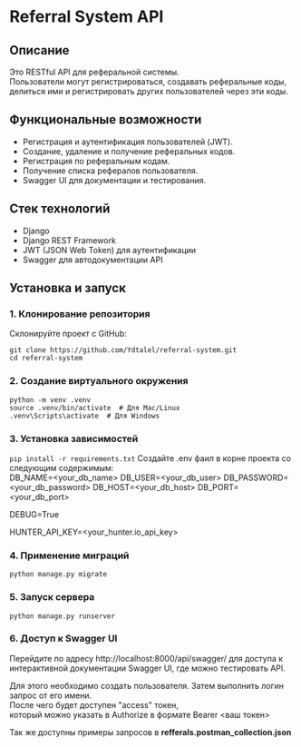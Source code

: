 # Referral System API

## Описание

Это RESTful API для реферальной системы.   
Пользователи могут регистрироваться, создавать реферальные коды,  
делиться ими и регистрировать других пользователей через эти коды.

## Функциональные возможности
- Регистрация и аутентификация пользователей (JWT).
- Создание, удаление и получение реферальных кодов.
- Регистрация по реферальным кодам.
- Получение списка рефералов пользователя.
- Swagger UI для документации и тестирования.

## Стек технологий
- Django
- Django REST Framework
- JWT (JSON Web Token) для аутентификации
- Swagger для автодокументации API

## Установка и запуск

### 1. Клонирование репозитория
Склонируйте проект с GitHub:

```
git clone https://github.com/Ydtalel/referral-system.git
cd referral-system
```
### 2. Создание виртуального окружения
```
python -m venv .venv
source .venv/bin/activate  # Для Mac/Linux
.venv\Scripts\activate  # Для Windows
```
### 3. Установка зависимостей
`pip install -r requirements.txt`
Создайте .env фаил в корне проекта со следующим содержимым:   
DB_NAME=<your_db_name>
DB_USER=<your_db_user>
DB_PASSWORD=<your_db_password>
DB_HOST=<your_db_host>
DB_PORT=<your_db_port>

DEBUG=True

HUNTER_API_KEY=<your_hunter.io_api_key>
### 4. Применение миграций
`python manage.py migrate`
### 5. Запуск сервера
`python manage.py runserver`
### 6. Доступ к Swagger UI

Перейдите по адресу http://localhost:8000/api/swagger/ для доступа к  
интерактивной документации Swagger UI, где можно тестировать API.

Для этого необходимо создать пользователя. 
Затем выполнить логин запрос от его имени.   
После чего будет доступен "access" токен,  
который можно указать в Authorize в формате Bearer <ваш токен>

Так же доступны примеры запросов в **refferals.postman_collection.json**